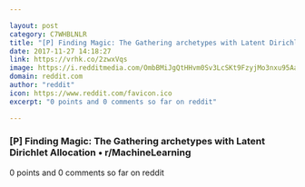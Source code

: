 ```yaml
---

layout: post
category: C7WHBLNLR
title: "[P] Finding Magic: The Gathering archetypes with Latent Dirichlet Allocation • r/MachineLearning"
date: 2017-11-27 14:18:27
link: https://vrhk.co/2zwxVqs
image: https://i.redditmedia.com/OmbBMiJgQtHHvm0Sv3LcSKt9FzyjMo3nxu95Aa1uoLc.jpg?w=320&s=79757dc666ee8ede89140cbed5d62e74
domain: reddit.com
author: "reddit"
icon: https://www.reddit.com/favicon.ico
excerpt: "0 points and 0 comments so far on reddit"

---
```


### [P] Finding Magic: The Gathering archetypes with Latent Dirichlet Allocation • r/MachineLearning

0 points and 0 comments so far on reddit